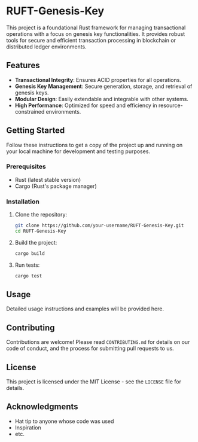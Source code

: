 # RUFT-Genesis-Key

This project is a foundational Rust framework for managing transactional operations with a focus on genesis key functionalities. It provides robust tools for secure and efficient transaction processing in blockchain or distributed ledger environments.

## Features

- **Transactional Integrity**: Ensures ACID properties for all operations.
- **Genesis Key Management**: Secure generation, storage, and retrieval of genesis keys.
- **Modular Design**: Easily extendable and integrable with other systems.
- **High Performance**: Optimized for speed and efficiency in resource-constrained environments.

## Getting Started

Follow these instructions to get a copy of the project up and running on your local machine for development and testing purposes.

### Prerequisites

- Rust (latest stable version)
- Cargo (Rust's package manager)

### Installation

1. Clone the repository:
   ```bash
   git clone https://github.com/your-username/RUFT-Genesis-Key.git
   cd RUFT-Genesis-Key
   ```

2. Build the project:
   ```bash
   cargo build
   ```

3. Run tests:
   ```bash
   cargo test
   ```

## Usage

Detailed usage instructions and examples will be provided here.

## Contributing

Contributions are welcome! Please read `CONTRIBUTING.md` for details on our code of conduct, and the process for submitting pull requests to us.

## License

This project is licensed under the MIT License - see the `LICENSE` file for details.

## Acknowledgments

- Hat tip to anyone whose code was used
- Inspiration
- etc.
